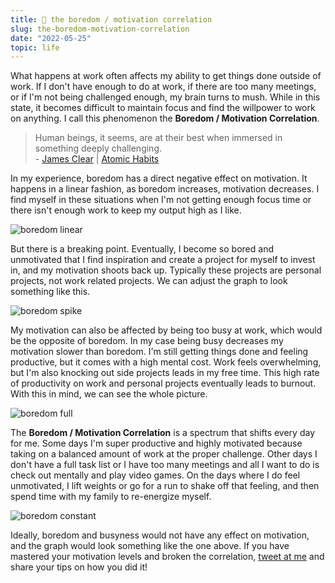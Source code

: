 ```yaml
---
title: 🥱 the boredom / motivation correlation
slug: the-boredom-motivation-correlation
date: "2022-05-25"
topic: life
---
```


What happens at work often affects my ability to get things done outside of work. If I don't have enough to do at work, if there are too many meetings, or if I'm not being challenged enough, my brain turns to mush. While in this state, it becomes difficult to maintain focus and find the willpower to work on anything. I call this phenomenon the **Boredom / Motivation Correlation**.

> Human beings, it seems, are at their best when immersed in something deeply challenging.  
> \- [James Clear][james-clear] | [Atomic Habits][atomic-habits]

In my experience, boredom has a direct negative effect on motivation. It happens in a linear fashion, as boredom increases, motivation decreases. I find myself in these situations when I'm not getting enough focus time or there isn't enough work to keep my output high as I like.

![boredom linear][boredom-linear]

But there is a breaking point. Eventually, I become so bored and unmotivated that I find inspiration and create a project for myself to invest in, and my motivation shoots back up. Typically these projects are personal projects, not work related projects. We can adjust the graph to look something like this.

![boredom spike][boredom-spike]

My motivation can also be affected by being too busy at work, which would be the opposite of boredom. In my case being busy decreases my motivation slower than boredom. I'm still getting things done and feeling productive, but it comes with a high mental cost. Work feels overwhelming, but I'm also knocking out side projects leads in my free time. This high rate of productivity on work and personal projects eventually leads to burnout. With this in mind, we can see the whole picture.

![boredom full][boredom-full]

The **Boredom / Motivation Correlation** is a spectrum that shifts every day for me. Some days I'm super productive and highly motivated because taking on a balanced amount of work at the proper challenge. Other days I don't have a full task list or I have too many meetings and all I want to do is check out mentally and play video games. On the days where I do feel unmotivated, I lift weights or go for a run to shake off that feeling, and then spend time with my family to re-energize myself.

![boredom constant][boredom-constant]

Ideally, boredom and busyness would not have any effect on motivation, and the graph would look something like the one above. If you have mastered your motivation levels and broken the correlation, [tweet at me][twitter] and share your tips on how you did it!

[boredom-constant]: /images/posts/boredom-constant.png
[boredom-full]: /images/posts/boredom-full.png
[boredom-linear]: /images/posts/boredom-linear.png
[boredom-spike]: /images/posts/boredom-spike.png
[james-clear]: https://twitter.com/JamesClear
[atomic-habits]: https://www.amazon.com/Atomic-Habits-Proven-Build-Break/dp/0735211299?tag=bradgarropy00-20
[twitter]: https://twitter.com/bradgarropy
